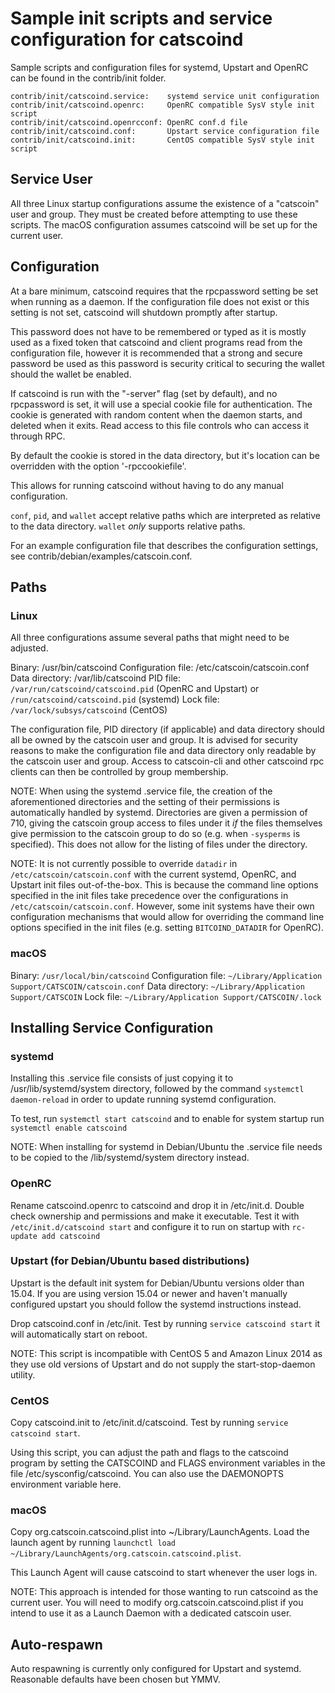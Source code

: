 Sample init scripts and service configuration for catscoind
==========================================================

Sample scripts and configuration files for systemd, Upstart and OpenRC
can be found in the contrib/init folder.

    contrib/init/catscoind.service:    systemd service unit configuration
    contrib/init/catscoind.openrc:     OpenRC compatible SysV style init script
    contrib/init/catscoind.openrcconf: OpenRC conf.d file
    contrib/init/catscoind.conf:       Upstart service configuration file
    contrib/init/catscoind.init:       CentOS compatible SysV style init script

Service User
---------------------------------

All three Linux startup configurations assume the existence of a "catscoin" user
and group.  They must be created before attempting to use these scripts.
The macOS configuration assumes catscoind will be set up for the current user.

Configuration
---------------------------------

At a bare minimum, catscoind requires that the rpcpassword setting be set
when running as a daemon.  If the configuration file does not exist or this
setting is not set, catscoind will shutdown promptly after startup.

This password does not have to be remembered or typed as it is mostly used
as a fixed token that catscoind and client programs read from the configuration
file, however it is recommended that a strong and secure password be used
as this password is security critical to securing the wallet should the
wallet be enabled.

If catscoind is run with the "-server" flag (set by default), and no rpcpassword is set,
it will use a special cookie file for authentication. The cookie is generated with random
content when the daemon starts, and deleted when it exits. Read access to this file
controls who can access it through RPC.

By default the cookie is stored in the data directory, but it's location can be overridden
with the option '-rpccookiefile'.

This allows for running catscoind without having to do any manual configuration.

`conf`, `pid`, and `wallet` accept relative paths which are interpreted as
relative to the data directory. `wallet` *only* supports relative paths.

For an example configuration file that describes the configuration settings,
see contrib/debian/examples/catscoin.conf.

Paths
---------------------------------

### Linux

All three configurations assume several paths that might need to be adjusted.

Binary:              /usr/bin/catscoind
Configuration file:  /etc/catscoin/catscoin.conf
Data directory:      /var/lib/catscoind
PID file:            `/var/run/catscoind/catscoind.pid` (OpenRC and Upstart) or `/run/catscoind/catscoind.pid` (systemd)
Lock file:           `/var/lock/subsys/catscoind` (CentOS)

The configuration file, PID directory (if applicable) and data directory
should all be owned by the catscoin user and group.  It is advised for security
reasons to make the configuration file and data directory only readable by the
catscoin user and group.  Access to catscoin-cli and other catscoind rpc clients
can then be controlled by group membership.

NOTE: When using the systemd .service file, the creation of the aforementioned
directories and the setting of their permissions is automatically handled by
systemd. Directories are given a permission of 710, giving the catscoin group
access to files under it _if_ the files themselves give permission to the
catscoin group to do so (e.g. when `-sysperms` is specified). This does not allow
for the listing of files under the directory.

NOTE: It is not currently possible to override `datadir` in
`/etc/catscoin/catscoin.conf` with the current systemd, OpenRC, and Upstart init
files out-of-the-box. This is because the command line options specified in the
init files take precedence over the configurations in
`/etc/catscoin/catscoin.conf`. However, some init systems have their own
configuration mechanisms that would allow for overriding the command line
options specified in the init files (e.g. setting `BITCOIND_DATADIR` for
OpenRC).

### macOS

Binary:              `/usr/local/bin/catscoind`
Configuration file:  `~/Library/Application Support/CATSCOIN/catscoin.conf`
Data directory:      `~/Library/Application Support/CATSCOIN`
Lock file:           `~/Library/Application Support/CATSCOIN/.lock`

Installing Service Configuration
-----------------------------------

### systemd

Installing this .service file consists of just copying it to
/usr/lib/systemd/system directory, followed by the command
`systemctl daemon-reload` in order to update running systemd configuration.

To test, run `systemctl start catscoind` and to enable for system startup run
`systemctl enable catscoind`

NOTE: When installing for systemd in Debian/Ubuntu the .service file needs to be copied to the /lib/systemd/system directory instead.

### OpenRC

Rename catscoind.openrc to catscoind and drop it in /etc/init.d.  Double
check ownership and permissions and make it executable.  Test it with
`/etc/init.d/catscoind start` and configure it to run on startup with
`rc-update add catscoind`

### Upstart (for Debian/Ubuntu based distributions)

Upstart is the default init system for Debian/Ubuntu versions older than 15.04. If you are using version 15.04 or newer and haven't manually configured upstart you should follow the systemd instructions instead.

Drop catscoind.conf in /etc/init.  Test by running `service catscoind start`
it will automatically start on reboot.

NOTE: This script is incompatible with CentOS 5 and Amazon Linux 2014 as they
use old versions of Upstart and do not supply the start-stop-daemon utility.

### CentOS

Copy catscoind.init to /etc/init.d/catscoind. Test by running `service catscoind start`.

Using this script, you can adjust the path and flags to the catscoind program by
setting the CATSCOIND and FLAGS environment variables in the file
/etc/sysconfig/catscoind. You can also use the DAEMONOPTS environment variable here.

### macOS

Copy org.catscoin.catscoind.plist into ~/Library/LaunchAgents. Load the launch agent by
running `launchctl load ~/Library/LaunchAgents/org.catscoin.catscoind.plist`.

This Launch Agent will cause catscoind to start whenever the user logs in.

NOTE: This approach is intended for those wanting to run catscoind as the current user.
You will need to modify org.catscoin.catscoind.plist if you intend to use it as a
Launch Daemon with a dedicated catscoin user.

Auto-respawn
-----------------------------------

Auto respawning is currently only configured for Upstart and systemd.
Reasonable defaults have been chosen but YMMV.
